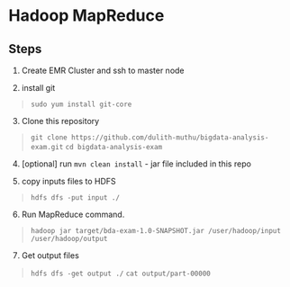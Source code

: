 # Hadoop MapReduce

## Steps

1) Create EMR Cluster and ssh to master node  

2) install git
> `sudo yum install git-core`

3) Clone this repository
> `git clone https://github.com/dulith-muthu/bigdata-analysis-exam.git`
> `cd bigdata-analysis-exam`

4) [optional] run `mvn clean install` - jar file included in this repo

5) copy inputs files to HDFS 
> `hdfs dfs -put input ./`

6) Run MapReduce command.
> `hadoop jar target/bda-exam-1.0-SNAPSHOT.jar /user/hadoop/input /user/hadoop/output`  

7) Get output files
> `hdfs dfs -get output ./`
> `cat output/part-00000`



